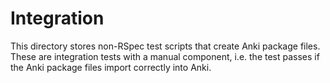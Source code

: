 # Integration

This directory stores non-RSpec test scripts that create Anki package files. These are integration tests with a manual component, i.e. the test passes if the Anki package files import correctly into Anki.
